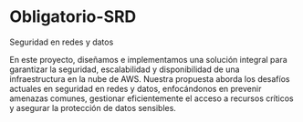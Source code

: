 # Obligatorio-SRD
Seguridad en redes y datos


En este proyecto, diseñamos e implementamos una solución integral para garantizar la seguridad, escalabilidad y disponibilidad de una infraestructura en la nube de AWS. Nuestra propuesta aborda los desafíos actuales en seguridad en redes y datos, enfocándonos en prevenir amenazas comunes, gestionar eficientemente el acceso a recursos críticos y asegurar la protección de datos sensibles.
